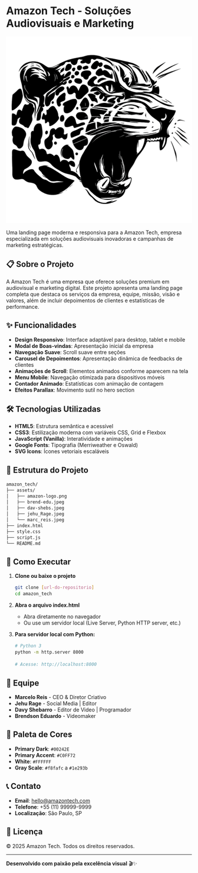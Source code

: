 # Amazon Tech - Soluções Audiovisuais e Marketing

![Amazon Tech Logo](./assets/amazon-logo.png)

Uma landing page moderna e responsiva para a Amazon Tech, empresa especializada em soluções audiovisuais inovadoras e campanhas de marketing estratégicas.

## 📋 Sobre o Projeto

A Amazon Tech é uma empresa que oferece soluções premium em audiovisual e marketing digital. Este projeto apresenta uma landing page completa que destaca os serviços da empresa, equipe, missão, visão e valores, além de incluir depoimentos de clientes e estatísticas de performance.

## ✨ Funcionalidades

- **Design Responsivo**: Interface adaptável para desktop, tablet e mobile
- **Modal de Boas-vindas**: Apresentação inicial da empresa
- **Navegação Suave**: Scroll suave entre seções
- **Carousel de Depoimentos**: Apresentação dinâmica de feedbacks de clientes
- **Animações de Scroll**: Elementos animados conforme aparecem na tela
- **Menu Mobile**: Navegação otimizada para dispositivos móveis
- **Contador Animado**: Estatísticas com animação de contagem
- **Efeitos Parallax**: Movimento sutil no hero section

## 🛠️ Tecnologias Utilizadas

- **HTML5**: Estrutura semântica e acessível
- **CSS3**: Estilização moderna com variáveis CSS, Grid e Flexbox
- **JavaScript (Vanilla)**: Interatividade e animações
- **Google Fonts**: Tipografia (Merriweather e Oswald)
- **SVG Icons**: Ícones vetoriais escaláveis

## 📁 Estrutura do Projeto

```
amazon_tech/
├── assets/
│   ├── amazon-logo.png
│   ├── brend-edu.jpeg
│   ├── dav-shebs.jpeg
│   ├── jehu_Rage.jpeg
│   └── marc_reis.jpeg
├── index.html
├── style.css
├── script.js
└── README.md
```

## 🚀 Como Executar

1. **Clone ou baixe o projeto**
   ```bash
   git clone [url-do-repositorio]
   cd amazon_tech
   ```

2. **Abra o arquivo index.html**
   - Abra diretamente no navegador
   - Ou use um servidor local (Live Server, Python HTTP server, etc.)

3. **Para servidor local com Python:**
   ```bash
   # Python 3
   python -m http.server 8000
   
   # Acesse: http://localhost:8000
   ```

## 🎯 Equipe

- **Marcelo Reis** - CEO & Diretor Criativo
- **Jehu Rage** - Social Media | Editor
- **Davy Shebarro** - Editor de Video | Programador
- **Brendson Eduardo** - Videomaker

## 🎨 Paleta de Cores

- **Primary Dark**: `#00242E`
- **Primary Accent**: `#C0FF72`
- **White**: `#FFFFFF`
- **Gray Scale**: `#f8fafc` a `#1e293b`

## 📞 Contato

- **Email**: hello@amazontech.com
- **Telefone**: +55 (11) 99999-9999
- **Localização**: São Paulo, SP

## 📄 Licença

© 2025 Amazon Tech. Todos os direitos reservados.

---

**Desenvolvido com paixão pela excelência visual** 🎬✨
